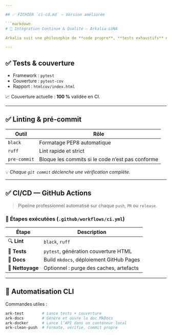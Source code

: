 ```yaml
---

## ✅ FICHIER `ci-cd.md` — Version améliorée

```markdown
# 🧪 Intégration Continue & Qualité — Arkalia-LUNA

Arkalia suit une philosophie de **code propre**, **tests exhaustifs** et **automatisation CI/CD** complète via GitHub Actions.

---
```


## ✅ Tests & couverture

- Framework : `pytest`
- Couverture : `pytest-cov`
- Rapport : `htmlcov/index.html`

📈 Couverture actuelle : **100 %** validée en CI.

---

## ✅ Linting & pré-commit

| Outil     | Rôle                                      |
|-----------|-------------------------------------------|
| `black`   | Formatage PEP8 automatique                |
| `ruff`    | Lint rapide et strict                     |
| `pre-commit` | Bloque les commits si le code n’est pas conforme |

💡 *Chaque `git commit` déclenche une vérification complète.*

---

## ✅ CI/CD — GitHub Actions

> Pipeline professionnel automatisé sur chaque `push`, `PR` ou `release`.

### 🔄 Étapes exécutées (`.github/workflows/ci.yml`)

| Étape           | Description                                          |
|------------------|------------------------------------------------------|
| 🔍 **Lint**      | `black`, `ruff`                                      |
| 🧪 **Tests**     | `pytest`, génération couverture HTML                 |
| 📘 **Docs**      | Build `mkdocs`, déploiement GitHub Pages             |
| 🧼 **Nettoyage** | Optionnel : purge des caches, artefacts              |

---

## 🧠 Automatisation CLI

Commandes utiles :

```bash
ark-test        # Lance tests + couverture
ark-docs        # Génère et ouvre la doc MkDocs
ark-docker      # Lance l’API dans un conteneur local
ark-clean-push  # Formate, vérifie, commit propre
